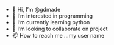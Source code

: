 - 👋 Hi, I’m @gdmade
- 👀 I’m interested in programming
- 🌱 I’m currently learning python
- 💞️ I’m looking to collaborate on project
- 📫 How to reach me ...my user name

<!---
gdmade/gdmade is a ✨ special ✨ repository because its `README.md` (this file) appears on your GitHub profile.
You can click the Preview link to take a look at your changes.
--->
